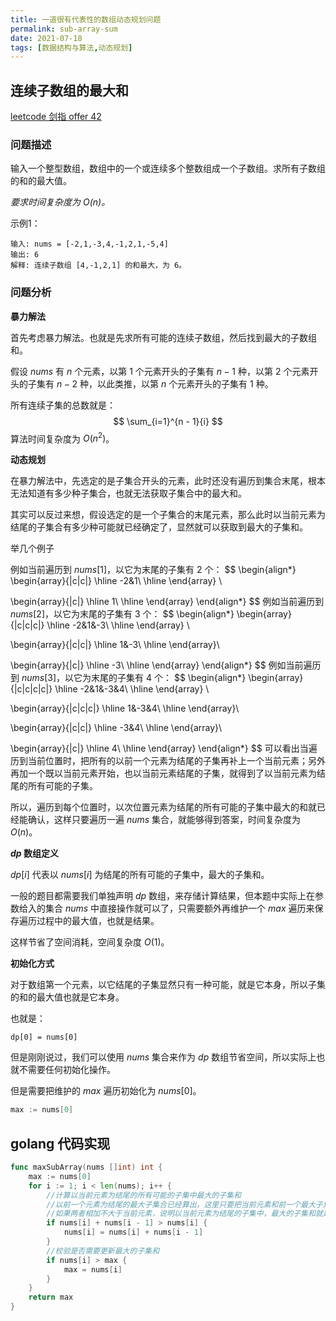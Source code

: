 ```yaml
---
title: 一道很有代表性的数组动态规划问题
permalink: sub-array-sum
date: 2021-07-18
tags: [数据结构与算法,动态规划]
---
```


## 连续子数组的最大和

[leetcode 剑指 offer 42](https://leetcode-cn.com/problems/lian-xu-zi-shu-zu-de-zui-da-he-lcof/)

### 问题描述

输入一个整型数组，数组中的一个或连续多个整数组成一个子数组。求所有子数组的和的最大值。

*要求时间复杂度为 $O(n)$。*

示例1：

```
输入: nums = [-2,1,-3,4,-1,2,1,-5,4]
输出: 6
解释: 连续子数组 [4,-1,2,1] 的和最大，为 6。
```

<!--more-->

### 问题分析

**暴力解法**

首先考虑暴力解法。也就是先求所有可能的连续子数组，然后找到最大的子数组和。

假设 $nums$ 有 $n$ 个元素，以第 $1$ 个元素开头的子集有 $n - 1$ 种，以第 $2$ 个元素开头的子集有 $n - 2$ 种，以此类推，以第 $n$ 个元素开头的子集有 $1$ 种。

所有连续子集的总数就是：
$$
\sum_{i=1}^{n - 1}{i}
$$
算法时间复杂度为 $O(n^2)$。



**动态规划**

在暴力解法中，先选定的是子集合开头的元素，此时还没有遍历到集合末尾，根本无法知道有多少种子集合，也就无法获取子集合中的最大和。

其实可以反过来想，假设选定的是一个子集合的末尾元素，那么此时以当前元素为结尾的子集合有多少种可能就已经确定了，显然就可以获取到最大的子集和。

举几个例子

例如当前遍历到 $nums[1]$，以它为末尾的子集有 $2$ 个：
$$
\begin{align*}
\begin{array}{|c|c|}
  \hline -2&1\\
  \hline
\end{array} \\

\begin{array}{|c|}
  \hline 1\\
  \hline
\end{array} 
\end{align*}
$$
例如当前遍历到 $nums[2]$，以它为末尾的子集有 $3$ 个：
$$
\begin{align*}
\begin{array}{|c|c|c|}
  \hline -2&1&-3\\
  \hline
\end{array} \\

\begin{array}{|c|c|}
  \hline 1&-3\\
  \hline
\end{array}\\

\begin{array}{|c|}
  \hline -3\\
  \hline
\end{array}
\end{align*}
$$
例如当前遍历到 $nums[3]$，以它为末尾的子集有 $4$ 个：
$$
\begin{align*}
\begin{array}{|c|c|c|c|}
  \hline -2&1&-3&4\\
  \hline
\end{array} \\

\begin{array}{|c|c|c|}
  \hline 1&-3&4\\
  \hline
\end{array}\\

\begin{array}{|c|c|}
  \hline -3&4\\
  \hline
\end{array}\\

\begin{array}{|c|}
  \hline 4\\
  \hline
\end{array}
\end{align*}
$$
可以看出当遍历到当前位置时，把所有的以前一个元素为结尾的子集再补上一个当前元素；另外再加一个既以当前元素开始，也以当前元素结尾的子集，就得到了以当前元素为结尾的所有可能的子集。

所以，遍历到每个位置时，以次位置元素为结尾的所有可能的子集中最大的和就已经能确认，这样只要遍历一遍 $nums$ 集合，就能够得到答案，时间复杂度为 $O(n)$。



**$dp$ 数组定义**

$dp[i]$ 代表以 $nums[i]$ 为结尾的所有可能的子集中，最大的子集和。

一般的题目都需要我们单独声明 $dp$ 数组，来存储计算结果，但本题中实际上在参数给入的集合 $nums$ 中直接操作就可以了，只需要额外再维护一个 $max$ 遍历来保存遍历过程中的最大值，也就是结果。

这样节省了空间消耗，空间复杂度 $O(1)$。



**初始化方式**

对于数组第一个元素，以它结尾的子集显然只有一种可能，就是它本身，所以子集的和的最大值也就是它本身。

也就是：

```
dp[0] = nums[0]
```

但是刚刚说过，我们可以使用 $nums$ 集合来作为 $dp$ 数组节省空间，所以实际上也就不需要任何初始化操作。

但是需要把维护的 $max$ 遍历初始化为 $nums[0]$。

```go
max := nums[0]
```

## golang 代码实现

```go
func maxSubArray(nums []int) int {
    max := nums[0]
    for i := 1; i < len(nums); i++ {
        //计算以当前元素为结尾的所有可能的子集中最大的子集和
        //以前一个元素为结尾的最大子集合已经算出，这里只要把当前元素和前一个最大子集和相加，并跟当前元素比较找到最大值即可
        //如果两者相加不大于当前元素，说明以当前元素为结尾的子集中，最大的子集和就是当前元素的值，所以不需要处理
        if nums[i] + nums[i - 1] > nums[i] {
            nums[i] = nums[i] + nums[i - 1]
        }
        //校验是否需要更新最大的子集和
        if nums[i] > max {
            max = nums[i]
        }
    }
    return max
}
```

